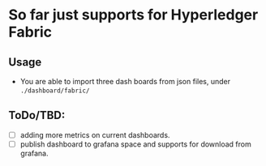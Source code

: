 # So far just supports for Hyperledger Fabric

## Usage
- You are able to import three dash boards from json files, under `./dashboard/fabric/` 

## ToDo/TBD: 
- [ ] adding more metrics on current dashboards.
- [ ] publish dashboard to grafana space and supports for download from grafana.